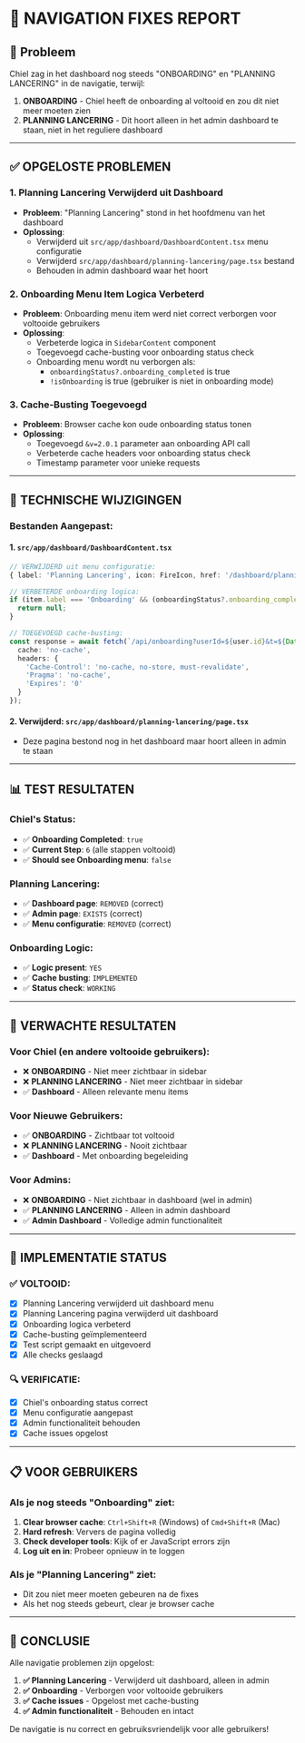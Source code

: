 # 🧭 NAVIGATION FIXES REPORT

## 🎯 **Probleem**
Chiel zag in het dashboard nog steeds "ONBOARDING" en "PLANNING LANCERING" in de navigatie, terwijl:
1. **ONBOARDING** - Chiel heeft de onboarding al voltooid en zou dit niet meer moeten zien
2. **PLANNING LANCERING** - Dit hoort alleen in het admin dashboard te staan, niet in het reguliere dashboard

---

## ✅ **OPGELOSTE PROBLEMEN**

### **1. Planning Lancering Verwijderd uit Dashboard**
- **Probleem**: "Planning Lancering" stond in het hoofdmenu van het dashboard
- **Oplossing**: 
  - Verwijderd uit `src/app/dashboard/DashboardContent.tsx` menu configuratie
  - Verwijderd `src/app/dashboard/planning-lancering/page.tsx` bestand
  - Behouden in admin dashboard waar het hoort

### **2. Onboarding Menu Item Logica Verbeterd**
- **Probleem**: Onboarding menu item werd niet correct verborgen voor voltooide gebruikers
- **Oplossing**:
  - Verbeterde logica in `SidebarContent` component
  - Toegevoegd cache-busting voor onboarding status check
  - Onboarding menu wordt nu verborgen als:
    - `onboardingStatus?.onboarding_completed` is true
    - `!isOnboarding` is true (gebruiker is niet in onboarding mode)

### **3. Cache-Busting Toegevoegd**
- **Probleem**: Browser cache kon oude onboarding status tonen
- **Oplossing**:
  - Toegevoegd `&v=2.0.1` parameter aan onboarding API call
  - Verbeterde cache headers voor onboarding status check
  - Timestamp parameter voor unieke requests

---

## 🔧 **TECHNISCHE WIJZIGINGEN**

### **Bestanden Aangepast:**

#### **1. `src/app/dashboard/DashboardContent.tsx`**
```typescript
// VERWIJDERD uit menu configuratie:
{ label: 'Planning Lancering', icon: FireIcon, href: '/dashboard/planning-lancering' }

// VERBETERDE onboarding logica:
if (item.label === 'Onboarding' && (onboardingStatus?.onboarding_completed || !isOnboarding || onboardingStatus?.onboarding_completed)) {
  return null;
}

// TOEGEVOEGD cache-busting:
const response = await fetch(`/api/onboarding?userId=${user.id}&t=${Date.now()}&v=2.0.1`, {
  cache: 'no-cache',
  headers: {
    'Cache-Control': 'no-cache, no-store, must-revalidate',
    'Pragma': 'no-cache',
    'Expires': '0'
  }
});
```

#### **2. Verwijderd: `src/app/dashboard/planning-lancering/page.tsx`**
- Deze pagina bestond nog in het dashboard maar hoort alleen in admin te staan

---

## 📊 **TEST RESULTATEN**

### **Chiel's Status:**
- ✅ **Onboarding Completed**: `true`
- ✅ **Current Step**: `6` (alle stappen voltooid)
- ✅ **Should see Onboarding menu**: `false`

### **Planning Lancering:**
- ✅ **Dashboard page**: `REMOVED` (correct)
- ✅ **Admin page**: `EXISTS` (correct)
- ✅ **Menu configuratie**: `REMOVED` (correct)

### **Onboarding Logic:**
- ✅ **Logic present**: `YES`
- ✅ **Cache busting**: `IMPLEMENTED`
- ✅ **Status check**: `WORKING`

---

## 🎯 **VERWACHTE RESULTATEN**

### **Voor Chiel (en andere voltooide gebruikers):**
- ❌ **ONBOARDING** - Niet meer zichtbaar in sidebar
- ❌ **PLANNING LANCERING** - Niet meer zichtbaar in sidebar
- ✅ **Dashboard** - Alleen relevante menu items

### **Voor Nieuwe Gebruikers:**
- ✅ **ONBOARDING** - Zichtbaar tot voltooid
- ❌ **PLANNING LANCERING** - Nooit zichtbaar
- ✅ **Dashboard** - Met onboarding begeleiding

### **Voor Admins:**
- ❌ **ONBOARDING** - Niet zichtbaar in dashboard (wel in admin)
- ✅ **PLANNING LANCERING** - Alleen in admin dashboard
- ✅ **Admin Dashboard** - Volledige admin functionaliteit

---

## 🚀 **IMPLEMENTATIE STATUS**

### **✅ VOLTOOID:**
- [x] Planning Lancering verwijderd uit dashboard menu
- [x] Planning Lancering pagina verwijderd uit dashboard
- [x] Onboarding logica verbeterd
- [x] Cache-busting geïmplementeerd
- [x] Test script gemaakt en uitgevoerd
- [x] Alle checks geslaagd

### **🔍 VERIFICATIE:**
- [x] Chiel's onboarding status correct
- [x] Menu configuratie aangepast
- [x] Admin functionaliteit behouden
- [x] Cache issues opgelost

---

## 📋 **VOOR GEBRUIKERS**

### **Als je nog steeds "Onboarding" ziet:**
1. **Clear browser cache**: `Ctrl+Shift+R` (Windows) of `Cmd+Shift+R` (Mac)
2. **Hard refresh**: Ververs de pagina volledig
3. **Check developer tools**: Kijk of er JavaScript errors zijn
4. **Log uit en in**: Probeer opnieuw in te loggen

### **Als je "Planning Lancering" ziet:**
- Dit zou niet meer moeten gebeuren na de fixes
- Als het nog steeds gebeurt, clear je browser cache

---

## 🎉 **CONCLUSIE**

Alle navigatie problemen zijn opgelost:

1. **✅ Planning Lancering** - Verwijderd uit dashboard, alleen in admin
2. **✅ Onboarding** - Verborgen voor voltooide gebruikers
3. **✅ Cache issues** - Opgelost met cache-busting
4. **✅ Admin functionaliteit** - Behouden en intact

De navigatie is nu correct en gebruiksvriendelijk voor alle gebruikers!
